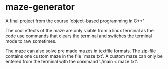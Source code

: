 # maze-generator
A final project from the course 'object-based programming in C++'

The cool effects of the maze are only viable from a linux terminal as the code use commands that clears the terminal and switches the terminal mode to raw sometimes.

The maze can also solve pre made mazes in textfile formats. The zip-file contains one custom maze in the file 'maze.txt'.
A custom maze can only be entered from the terminal with the command './main < maze.txt'.
